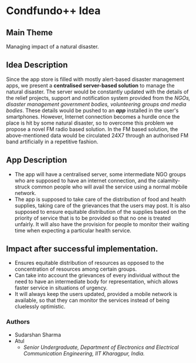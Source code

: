 # Condfundo++ Idea

## Main Theme
Managing impact of a natural disaster.

## Idea Description
Since the app store is filled with mostly alert-based disaster management apps, we present a **centralised server-based solution** to manage the natural disaster. The server would be constantly updated with the details of the relief projects, support and notification system provided from the *NGOs, disaster management government bodies, volunteering groups and media bodies*. These details would be pushed to an **_app_** installed in the user's smartphones. However, Internet connection becomes a hurdle once the place is hit by some natural disaster, so to overcome this problem we propose a novel FM radio based solution. In the FM based solution, the above-mentioned data would be circulated 24X7 through an authorised FM band artificially in a repetitive fashion.

## App Description
- The app will have a centralised server, some intermediate NGO groups who are supposed to have an internet connection, and the calamity-struck common people who will avail the service using a normal mobile network.
- The app is supposed to take care of the distribution of food and health supplies, taking care of the grievances that the users may post. It is also supposed to ensure equitable distribution of the supplies based on the priority of service that is to be provided so that no one is treated unfairly. It will also have the provision for people to monitor their waiting time when expecting a particular health service.

## Impact after successful implementation.
- Ensures equitable distribution of resources as opposed to the concentration of resources among certain groups.
- Can take into account the grievances of every individual without the need to have an intermediate body for representation, which allows faster service in situations of urgency.
- It will always keep the users updated, provided a mobile network is available, so that they can monitor the services instead of being cluelessly optimistic.

### Authors
- Sudarshan Sharma
- Atul 
  - *Senior Undergraduate,
  Department of Electronics and Electrical Communication Engineering,
  IIT Kharagpur, India.*
